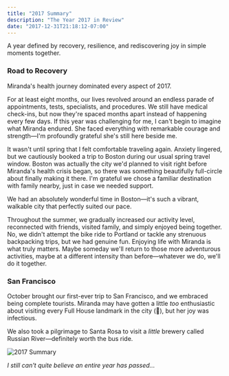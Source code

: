 ```yaml
---
title: "2017 Summary"
description: "The Year 2017 in Review"
date: "2017-12-31T21:18:12-07:00"
---
```


A year defined by recovery, resilience, and rediscovering joy in simple moments together.

### Road to Recovery

Miranda's health journey dominated every aspect of 2017.

For at least eight months, our lives revolved around an endless parade of appointments, tests, specialists, and procedures. We still have medical check-ins, but now they're spaced months apart instead of happening every few days. If this year was challenging for me, I can't begin to imagine what Miranda endured. She faced everything with remarkable courage and strength—I'm profoundly grateful she's still here beside me.

It wasn't until spring that I felt comfortable traveling again. Anxiety lingered, but we cautiously booked a trip to Boston during our usual spring travel window. Boston was actually the city we'd planned to visit right before Miranda's health crisis began, so there was something beautifully full-circle about finally making it there. I'm grateful we chose a familiar destination with family nearby, just in case we needed support.

We had an absolutely wonderful time in Boston—it's such a vibrant, walkable city that perfectly suited our pace.

Throughout the summer, we gradually increased our activity level, reconnected with friends, visited family, and simply enjoyed being together. No, we didn't attempt the bike ride to Portland or tackle any strenuous backpacking trips, but we had genuine fun. Enjoying life with Miranda is what truly matters. Maybe someday we'll return to those more adventurous activities, maybe at a different intensity than before—whatever we do, we'll do it together.

### San Francisco

October brought our first-ever trip to San Francisco, and we embraced being complete tourists. Miranda may have gotten a little _too_ enthusiastic about visiting every Full House landmark in the city (🤪), but her joy was infectious.

We also took a pilgrimage to Santa Rosa to visit a _little_ brewery called Russian River—definitely worth the bus ride.

![2017 Summary](/img/2017-summary.jpg)

_I still can't quite believe an entire year has passed..._
